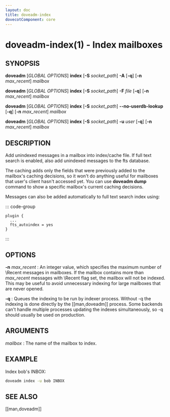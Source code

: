 ```yaml
---
layout: doc
title: doveadm-index
dovecotComponent: core
---
```


# doveadm-index(1) - Index mailboxes

## SYNOPSIS

**doveadm** [*GLOBAL OPTIONS*] **index**
  [**-S** *socket_path*]
  **-A**
  [**-q**]
  [**-n** *max_recent*]
  *mailbox*

**doveadm** [*GLOBAL OPTIONS*] **index**
  [**-S** *socket_path*]
  **-F** *file*
  [**-q**]
  [**-n** *max_recent*]
  *mailbox*

**doveadm** [*GLOBAL OPTIONS*] **index**
  [**-S** *socket_path*]
  **\-\-no-userdb-lookup**
  [**-q**]
  [**-n** *max_recent*]
  *mailbox*

**doveadm** [*GLOBAL OPTIONS*] **index**
  [**-S** *socket_path*]
  **-u** *user*
  [**-q**]
  [**-n** *max_recent*]
  *mailbox*

## DESCRIPTION

Add unindexed messages in a mailbox into index/cache file. If full text
search is enabled, also add unindexed messages to the fts database.

The caching adds only the fields that were previously added to the
mailbox's caching decisions, so it won't do anything useful for
mailboxes that user's client hasn't accessed yet. You can use **doveadm
dump** command to show a specific mailbox's current caching decisions.

Messages can also be added automatically to full text search index
using:

::: code-group
```[/etc/dovecot/conf.d/90-plugin.conf]
plugin {
  ...
  fts_autoindex = yes
}
```
:::

<!-- @include: global-options.inc -->

## OPTIONS

<!-- @include: option-A.inc -->

<!-- @include: option-F-file.inc -->

**-n** *max_recent*
:   An integer value, which specifies the maximum number of \\Recent
    messages in mailboxes. If the mailbox contains more than *max_recent*
    messages with \\Recent flag set, the mailbox will not be indexed.
    This may be useful to avoid unnecessary indexing for large mailboxes
    that are never opened.

<!-- @include: option-no-userdb-lookup.inc -->

**-q**
:   Queues the indexing to be run by indexer process. Without -q the
    indexing is done directly by the [[man,doveadm]] process. Some
    backends can't handle multiple processes updating the indexes
    simultaneously, so -q should usually be used on production.

<!-- @include: option-S-socket.inc -->

<!-- @include: option-u-user.inc -->

## ARGUMENTS

*mailbox*
:   The name of the mailbox to index.

## EXAMPLE

Index bob's INBOX:

```sh
doveadm index -u bob INBOX
```

<!-- @include: reporting-bugs.inc -->

## SEE ALSO

[[man,doveadm]]
